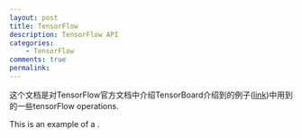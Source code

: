```yaml
---
layout: post
title: TensorFlow
description: TensorFlow API
categories:
    - TensorFlow
comments: true
permalink: 
---
```


这个文档是对TensorFlow官方文档中介绍TensorBoard介绍到的例子([link](https://github.com/tensorflow/tensorflow/blob/r1.7/tensorflow/examples/tutorials/mnist/mnist_with_summaries.py "Github"))中用到的一些tensorFlow operations.

This is an example of a .
